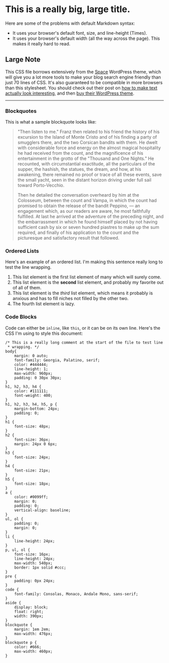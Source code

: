 <link href="file://localhost/Users/kevin/Documents/docs/code/markdowncss/markdown.css" rel="stylesheet"></link>

# This is a really big, large title.

Here are some of the problems with default Markdown syntax:

* It uses your browser's default font, size, and line-height (Times).
* It uses your browser's default width (all the way across the page). This makes it really hard to read.

## Large Note

This CSS file borrows extensively from the [Space]("http://getspace.org")
WordPress theme, which will give you a lot more tools to make your
blog search engine friendly than just 70 lines of CSS. It's also
guaranteed to be compatible in more browsers than this stylesheet.
You should check out their post on [how to make text actually look
interesting](http://getspace.org/typographic-contras-minimalist-web-design/),
and then [buy their WordPress
theme](https://www.e-junkie.com/ecom/gb.php?i=956848&c=gc&cl=107401&ejc=4).

-------

### Blockquotes

This is what a sample blockquote looks like:

> "Then listen to me." Franz then related to his friend the history of his
> excursion to the Island of Monte Cristo and of his finding a party of
> smugglers there, and the two Corsican bandits with them. He dwelt with
> considerable force and energy on the almost magical hospitality he had
> received from the count, and the magnificence of his entertainment in the
> grotto of the "Thousand and One Nights." He recounted, with circumstantial
> exactitude, all the particulars of the supper, the hashish, the statues, the
> dream, and how, at his awakening, there remained no proof or trace of all
> these events, save the small yacht, seen in the distant horizon driving under
> full sail toward Porto-Vecchio.
>
> Then he detailed the conversation overheard by him at the Colosseum,
> between the count and Vampa, in which the count had promised to obtain the
> release of the bandit Peppino, — an engagement which, as our readers are
> aware, he most faithfully fulfilled. At last he arrived at the adventure of
> the preceding night, and the embarrassment in which he found himself placed
> by not having sufficient cash by six or seven hundred piastres to make up the
> sum required, and finally of his application to the count and the picturesque
> and satisfactory result that followed.

### Ordered Lists

Here's an example of an ordered list. I'm making this sentence really long to
test the line wrapping.

1. This list element is the first list element of many which will surely come. 
2. This list element is the **second** list element, and probably my favorite out
   of all of them.
3. This list element is the *third* list element, which means it probably is
   anxious and has to fill niches not filled by the other two.
4. The fourth list element is lazy.

### Code Blocks

Code can either be `inline`, like `this`, or it can be on its own line. Here's
the CSS I'm using to style this document:

    /* This is a really long comment at the start of the file to test line
     * wrapping. */
    body{
        margin: 0 auto;
        font-family: Georgia, Palatino, serif;
        color: #444444;
        line-height: 1;
        max-width: 960px;
        padding: 0 30px 30px;
    }
    h1, h2, h3, h4 {
        color: #111111;
        font-weight: 400;
    }
    h1, h2, h3, h4, h5, p {
        margin-bottom: 24px;
        padding: 0;
    }
    h1 {
        font-size: 48px;
    }
    h2 {
        font-size: 36px;
        margin: 24px 0 6px;
    }
    h3 {
        font-size: 24px;
    }
    h4 {
        font-size: 21px;
    }
    h5 {
        font-size: 18px;
    }
    a {
        color: #0099ff;
        margin: 0;
        padding: 0;
        vertical-align: baseline;
    }
    ul, ol {
        padding: 0;
        margin: 0;
    }
    li {
        line-height: 24px;
    }
    p, ul, ol {
        font-size: 16px;
        line-height: 24px;
        max-width: 540px;
        border: 1px solid #ccc;
    }
    pre {
        padding: 0px 24px;
    }
    code {
        font-family: Consolas, Monaco, Andale Mono, sans-serif;
    }
    aside {
        display: block;
        float: right;
        width: 390px;
    }
    blockquote {
        margin: 1em 2em;
        max-width: 476px;
    }
    blockquote p {
        color: #666;
        max-width: 460px;
    }
